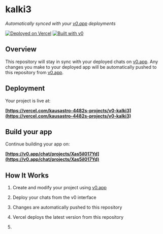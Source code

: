 # kalki3

*Automatically synced with your [v0.app](https://v0.app) deployments*

[![Deployed on Vercel](https://img.shields.io/badge/Deployed%20on-Vercel-black?style=for-the-badge&logo=vercel)](https://vercel.com/kausastro-4482s-projects/v0-kalki3)
[![Built with v0](https://img.shields.io/badge/Built%20with-v0.app-black?style=for-the-badge)](https://v0.app/chat/projects/Xas5iI017Yd)

## Overview

This repository will stay in sync with your deployed chats on [v0.app](https://v0.app).
Any changes you make to your deployed app will be automatically pushed to this repository from [v0.app](https://v0.app).

## Deployment

Your project is live at:

**[https://vercel.com/kausastro-4482s-projects/v0-kalki3](https://vercel.com/kausastro-4482s-projects/v0-kalki3)**

## Build your app

Continue building your app on:

**[https://v0.app/chat/projects/Xas5iI017Yd](https://v0.app/chat/projects/Xas5iI017Yd)**

## How It Works

1. Create and modify your project using [v0.app](https://v0.app)
2. Deploy your chats from the v0 interface
3. Changes are automatically pushed to this repository
4. Vercel deploys the latest version from this repository

5. <!-- Trigger deployment: Fixed database integration for lead submissions -->
